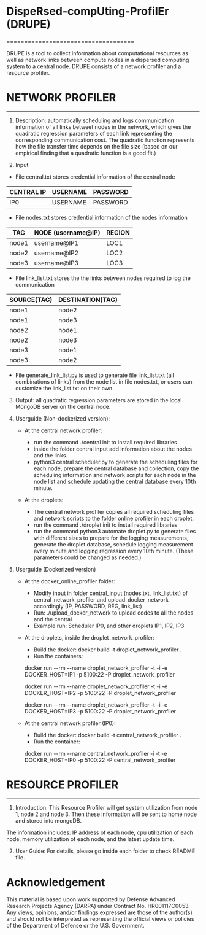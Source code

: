 # DispeRsed-compUting-ProfilEr (DRUPE)
====================================

DRUPE  is a tool to collect information about computational resources as well as network links between compute nodes in a dispersed computing system to a central node. DRUPE consists of a network profiler and a resource profiler.

# NETWORK PROFILER
----------------

1. Description: automatically scheduling and logs communication information of all links betweet nodes in the network, which gives the quadratic regression parameters of each link representing the corresponding communication cost. The quadratic function represents how the file transfer time depends on the file size (based on our empirical finding that a quadratic function is a good fit.)

2. Input

- File central.txt stores credential information of the central node

| CENTRAL IP     | USERNAME |  PASSWORD |
| -------------- | -------- | --------  |
| IP0            | USERNAME |  PASSWORD |

- File nodes.txt stores credential information of the nodes information

|TAG    |  NODE (username@IP)    | REGION  |
|-----  |  --------------------- | ------  |
|node1  |  username@IP1          | LOC1    |
|node2  |  username@IP2          | LOC2    |
|node3  |  username@IP3          | LOC3    |

- File link_list.txt stores the the links between nodes required to log the communication

|SOURCE(TAG) |   DESTINATION(TAG)   |
|----------- |   ----------------   |
|node1       |   node2              |
|node1       |   node3              |
|node2       |   node1              |
|node2       |   node3              |
|node3       |   node1              |
|node3       |   node2              |

* File generate_link_list.py is used to generate file link_list.txt (all combinations of links) from the node list in file nodes.txt, or users can customize the link_list.txt on their own.

3. Output: all quadratic regression parameters are stored in the local MongoDB server on the central node.

4. Userguide (Non-dockerized version):

    * At the central network profiler:
        * run the command ./central init to install required libraries
        * inside the folder central input add information about the nodes and the links.
        * python3 central scheduler.py to generate the scheduling files for each node, prepare the central database and collection, copy the scheduling information and network scripts for each node in the node list and schedule updating the central database every 10th minute.

    * At the droplets:
        * The central network profiler copies all required scheduling files and network scripts to the folder online profiler in each droplet.
        * run the command ./droplet init to install required libraries
        * run the command python3 automate droplet.py to generate files with different sizes to prepare for the logging measurements, generate the droplet database, schedule logging measurement every minute and logging regression every 10th minute. (These parameters could be changed as needed.)

5. Userguide (Dockerized version)

    * At the docker_online_profiler folder:
        * Modify input in folder central_input (nodes.txt, link_list.txt) of central_network_profiler and upload_docker_network accordingly (IP, PASSWORD, REG, link_list)
        * Run: ./upload_docker_network to upload codes to all the nodes and the central
        * Example run: Scheduler IP0, and other droplets IP1, IP2, IP3

    * At the droplets, inside the droplet_network_profiler:
        * Build the docker: docker build -t droplet_network_profiler .
        * Run the containers:

        docker run --rm --name droplet_network_profiler -t -i -e DOCKER_HOST=IP1 -p 5100:22 -P droplet_network_profiler

        docker run --rm --name droplet_network_profiler -t -i -e DOCKER_HOST=IP2 -p 5100:22 -P droplet_network_profiler

        docker run --rm --name droplet_network_profiler -t -i -e DOCKER_HOST=IP3 -p 5100:22 -P droplet_network_profiler

    * At the central network profiler (IP0):
        * Build the docker: docker build -t central_network_profiler .
        * Run the container:

        docker run --rm --name  central_network_profiler -i -t -e DOCKER_HOST=IP0 -p 5100:22 -P central_network_profiler

# RESOURCE PROFILER
-------------------------
1. Introduction:
This Resource Profiler will get system utilization from node 1, node 2 and node 3. Then these information will be sent to home node and stored into mongoDB.

The information includes: IP address of each node, cpu utilization of each node, memory utilization of each node, and the latest update time.

2. User Guide:
For details, please go inside each folder to check README file.


# Acknowledgement

This material is based upon work supported by Defense Advanced Research Projects Agency (DARPA) under Contract No. HR001117C0053. Any views, opinions, and/or findings expressed are those of the author(s) and should not be interpreted as representing the official views or policies of the Department of Defense or the U.S. Government.


